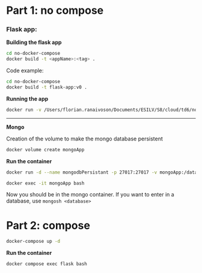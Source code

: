 # Part 1: no compose

### Flask app:

**Building the flask app**
```zsh
cd no-docker-compose
docker build -t <appName>:<tag> .
```

Code example:
```zsh
cd no-docker-compose
docker build -t flask-app:v0 .
```

**Running the app**
```zsh
docker run -v /Users/florian.ranaivoson/Documents/ESILV/S8/cloud/td6/no-docker-compose:/app -p 9000:9000 flask-app:v0
```

---
**Mongo**

Creation of the volume to make the mongo database persistent
```zsh
docker volume create mongoApp
```

**Run the container**
```zsh
docker run -d --name mongodbPersistant -p 27017:27017 -v mongoApp:/data/db mongo \

docker exec -it mongoApp bash
```

Now you should be in the mongo container. 
If you want to enter in a database, use `mongosh <database>`

# Part 2: compose

```zsh
docker-compose up -d
```

**Run the container**
```zsh
docker compose exec flask bash
```
